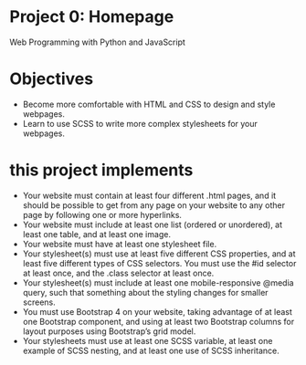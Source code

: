 # Project 0: Homepage

Web Programming with Python and JavaScript

# Objectives
- Become more comfortable with HTML and CSS to design and style webpages.
- Learn to use SCSS to write more complex stylesheets for your webpages.

# this project implements

- Your website must contain at least four different .html pages, and it should be possible to get from any page on your website to any other page by following one or more hyperlinks.
- Your website must include at least one list (ordered or unordered), at least one table, and at least one image.
- Your website must have at least one stylesheet file.
- Your stylesheet(s) must use at least five different CSS properties, and at least five different types of CSS selectors. You must use the #id selector at least once, and the .class selector at least once.
- Your stylesheet(s) must include at least one mobile-responsive @media query, such that something about the styling changes for smaller screens.
- You must use Bootstrap 4 on your website, taking advantage of at least one Bootstrap component, and using at least two Bootstrap columns for layout purposes using Bootstrap’s grid model.
- Your stylesheets must use at least one SCSS variable, at least one example of SCSS nesting, and at least one use of SCSS inheritance.

